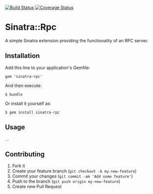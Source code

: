 [![Build Status](https://travis-ci.org/bcandrea/sinatra-rpc.png?branch=master)](https://travis-ci.org/bcandrea/sinatra-rpc)
[![Coverage Status](https://coveralls.io/repos/bcandrea/sinatra-rpc/badge.png)](https://coveralls.io/r/bcandrea/sinatra-rpc)

# Sinatra::Rpc

A simple Sinatra extension providing the functionality of an RPC server. 

## Installation

Add this line to your application's Gemfile:

    gem 'sinatra-rpc'

And then execute:

    $ bundle

Or install it yourself as:

    $ gem install sinatra-rpc

## Usage

...

## Contributing

1. Fork it
2. Create your feature branch (`git checkout -b my-new-feature`)
3. Commit your changes (`git commit -am 'Add some feature'`)
4. Push to the branch (`git push origin my-new-feature`)
5. Create new Pull Request
